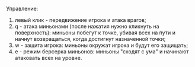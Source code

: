 Управление: 
1)  левый клик - передвижение игрока и атака врагов;
2)  q - атака миньонами (после нажатия нужно кликнуть на поверхность): миньоны побегут к точке, убивая всех на пути и начнут возвращаться, когда достигнут назначенной точки;
3)  w - защита игрока: миньоны окружат игрока и будут его защищать;
4)  e - режим берсерка миньонов: миньоны "сходят с ума" и начинают атаковать всех на уровне.
